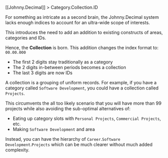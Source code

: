 [[Johnny.Decimal]] > Category.Collection.ID

For something as intricate as a second brain, the Johnny.Decimal system lacks enough indices to account for an ultra-wide scope of interests.

This introduces the need to add an addition to existing constructs of areas, categories and IDs. 

Hence, the **Collection** is born. This addition changes the index format to:
`00.00.000`
- The first 2 digits stay traditionally as a category
- The 2 digits in-between periods becomes a collection
- The last 3 digits are now IDs

A collection is a grouping of uniform records. For example, if you have a category called `Software Development`, you could have a collection called `Projects`. 

This circumvents the all too likely scenario that you will have more than 99 projects while also avoiding the sub-optimal alternatives of:
- Eating up category slots with `Personal Projects`, `Commercial Projects`, etc.
- Making `Software Development` and area

Instead, you can have the hierarchy of `Career`.`Software Development`.`Projects` which can be much clearer without much added complexity. 
